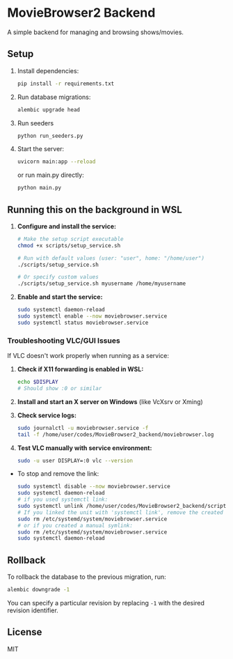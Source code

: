 # MovieBrowser2 Backend

A simple backend for managing and browsing shows/movies.

## Setup

1. Install dependencies:

   ```bash
   pip install -r requirements.txt
   ```

2. Run database migrations:

   ```bash
   alembic upgrade head
   ```

3. Run seeders

   ```bash
   python run_seeders.py
   ```

4. Start the server:

   ```bash
   uvicorn main:app --reload
   ```

   or run main.py directly:

   ```bash
   python main.py
   ```

## Running this on the background in WSL

1. **Configure and install the service:**

   ```bash
   # Make the setup script executable
   chmod +x scripts/setup_service.sh

   # Run with default values (user: "user", home: "/home/user")
   ./scripts/setup_service.sh

   # Or specify custom values
   ./scripts/setup_service.sh myusername /home/myusername
   ```

2. **Enable and start the service:**

   ```bash
   sudo systemctl daemon-reload
   sudo systemctl enable --now moviebrowser.service
   sudo systemctl status moviebrowser.service
   ```

### Troubleshooting VLC/GUI Issues

If VLC doesn't work properly when running as a service:

1. **Check if X11 forwarding is enabled in WSL:**

   ```bash
   echo $DISPLAY
   # Should show :0 or similar
   ```

2. **Install and start an X server on Windows** (like VcXsrv or Xming)

3. **Check service logs:**

   ```bash
   sudo journalctl -u moviebrowser.service -f
   tail -f /home/user/codes/MovieBrowser2_backend/moviebrowser.log
   ```

4. **Test VLC manually with service environment:**
   ```bash
   sudo -u user DISPLAY=:0 vlc --version
   ```

- To stop and remove the link:
  ```bash
  sudo systemctl disable --now moviebrowser.service
  sudo systemctl daemon-reload
  # if you used systemctl link:
  sudo systemctl unlink /home/user/codes/MovieBrowser2_backend/scripts/moviebrowser.service
  # If you linked the unit with 'systemctl link', remove the created symlink manually:
  sudo rm /etc/systemd/system/moviebrowser.service
  # or if you created a manual symlink:
  sudo rm /etc/systemd/system/moviebrowser.service
  sudo systemctl daemon-reload
  ```

## Rollback

To rollback the database to the previous migration, run:

```bash
alembic downgrade -1
```

You can specify a particular revision by replacing `-1` with the desired revision identifier.

## License

MIT
